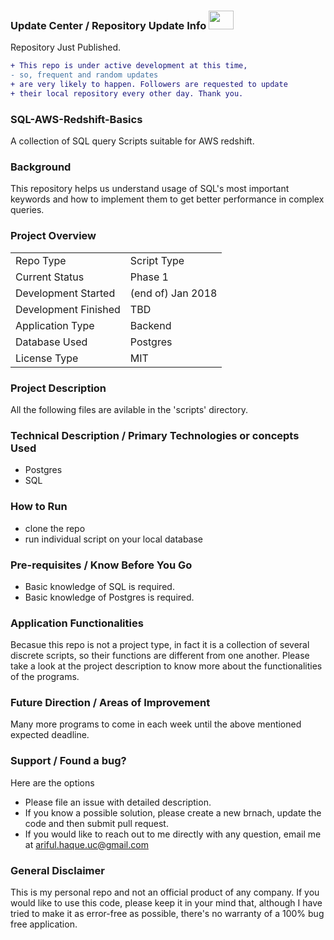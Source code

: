 ### Update Center / Repository Update Info <img src="https://user-images.githubusercontent.com/20999114/35537819-a71d5fc4-0519-11e8-9d1f-489ca7ed6822.gif" height="30" width="40"> 
Repository Just Published.

```diff
+ This repo is under active development at this time,
- so, frequent and random updates
+ are very likely to happen. Followers are requested to update 
+ their local repository every other day. Thank you. 
```

### SQL-AWS-Redshift-Basics
A collection of SQL query Scripts suitable for AWS redshift.


### Background

This repository helps us understand usage of SQL's most important keywords and how to implement them to get better performance in complex queries. 


### Project Overview
|  |  |
| --- | --- |
| Repo Type | Script Type |
| Current Status | Phase 1 |
| Development Started | (end of) Jan 2018 |
| Development Finished | TBD |
| Application Type | Backend |
| Database Used | Postgres |
| License Type | MIT |


### Project Description  

All the following files are avilable in the 'scripts' directory.

<!--
| File Name | Difficulty Devel | Description |
| --- | --- | --- | 
| hello_world.py | Beginner | This is a simple program to print Hello World using threading. A user defined function is created and the function is called when a thread has been initialized. |
| add_number.py | Beginner | This program adds two numbers and prints the result with thread. |
| for_loop.py | TBD | This program adds two numbers and prints the result with thread. |
| add_number.py | TBD | This program creates five threads which in turn each will print "Hello World" on the screen. |
| five_threads_prallel.py | TBD | This program creates five threads which executed in parallel, each of them will add two numbers and will print the results. |
| acquired_lock.py | TBD | TBD |
| square_cube.py | TBD | TBD |
| square_cube_v2.py | TBD | TBD |
| timer_example.py | TBD | TBD |
| timer_with_loop.py | TBD | TBD |
-->


### Technical Description / Primary Technologies or concepts Used
  - Postgres
  - SQL


### How to Run
  - clone the repo
  - run individual script on your local database 


### Pre-requisites / Know Before You Go
  - Basic knowledge of SQL is required.
  - Basic knowledge of Postgres is required.
  

### Application Functionalities
Becasue this repo is not a project type, in fact it is a collection of several discrete scripts, so their functions are different from one another. Please take a look at the project description to know more about the functionalities of the programs. 
  

### Future Direction / Areas of Improvement
Many more programs to come in each week until the above mentioned expected deadline. 


### Support / Found a bug?
Here are the options
  - Please file an issue with detailed description.
  - If you know a possible solution, please create a new brnach, update the code and then submit pull request.
  - If you would  like to reach out to me directly with any question, email me at ariful.haque.uc@gmail.com
  
  
### General Disclaimer 
This is my personal repo and not an official product of any company. If you would like to use this code, please keep it in your mind that, although I have tried to make it as error-free as possible, there's no warranty of a 100% bug free application. 
